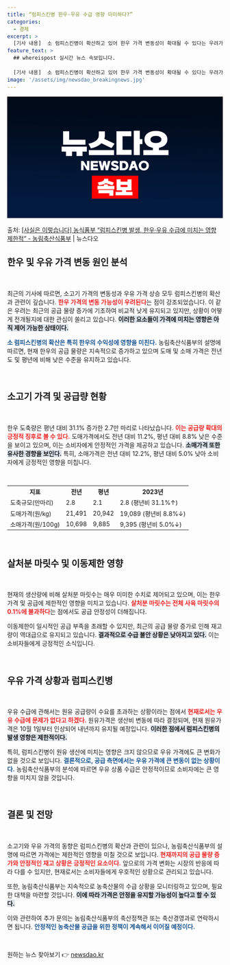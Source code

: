 ```yaml
---
title: “럼피스킨병 한우·우유 수급 영향 미미하다?”
categories:
  - 경제
excerpt: >
  [기사 내용]  소 럼피스킨병이 확산하고 있어 한우 가격 변동성이 확대될 수 있다는 우려가 나온다.  럼피스…
feature_text: >
  ## whereispost 실시간 뉴스 속보입니다.

  [기사 내용]  소 럼피스킨병이 확산하고 있어 한우 가격 변동성이 확대될 수 있다는 우려가 나온다.  럼피스…
image: '/assets/img/newsdao_breakingnews.jpg'
---
```


![뉴스다오 속보](/assets/img/newsdao_breakingnews.jpg)

<p>출처: <a href="https://newsdao.kr/2305" rel="dofollow">[사실은 이렇습니다] 농식품부 “럼피스킨병 발생, 한우·우유 수급에 미치는 영향 제한적” - 농림축산식품부</a> | 뉴스다오</p>

<h2 data-ke-size="size26">한우 및 우유 가격 변동 원인 분석</h2>

<p data-ke-size="size16">&nbsp;</p>

최근의 기사에 따르면, 소고기 가격의 변동성과 우유 가격 상승 모두 럼피스킨병의 확산과 관련이 깊습니다. <b><span style="color: #ee2323;">한우 가격의 변동 가능성이 우려된다</span></b>는 점이 강조되었습니다. 이 같은 우려는 최근의 공급 물량 증가에 기초하여 비교적 낮게 유지되고 있지만, 상황이 어떻게 전개될지에 대한 관심이 쏠리고 있습니다. <b><span style="background-color: #21538527;">이러한 요소들이 가격에 미치는 영향은 아직 제어 가능한 상태이다.</span></b>

<b><span style="color: #1a5490;">소 럼피스킨병의 확산은 특히 한우의 수익성에 영향을 미친다.</span></b> 농림축산식품부의 설명에 따르면, 현재 한우의 공급 물량은 지속적으로 증가하고 있으며 도매 및 소매 가격은 전년도 및 평년에 비해 낮은 수준을 유지하고 있습니다.<p data-ke-size="size16">&nbsp;</p>

<h2 data-ke-size="size26">소고기 가격 및 공급량 현황</h2>

<p data-ke-size="size16">&nbsp;</p>

한우 도축량은 평년 대비 31.1% 증가한 2.7만 마리로 나타났습니다. <b><span style="color: #ee2323;">이는 공급량 확대의 긍정적 징후로 볼 수 있다.</span></b> 도매가격에서도 전년 대비 11.2%, 평년 대비 8.8% 낮은 수준을 보이고 있으며, 이는 소비자에게 안정적인 가격을 제공하고 있습니다. <b><span style="background-color: #21538527;">소매가격 또한 유사한 경향을 보인다.</span></b> 특히, 소매가격은 전년 대비 12.2%, 평년 대비 5.0% 낮아 소비자에게 긍정적인 영향을 미칩니다.<p data-ke-size="size16">&nbsp;</p>

<table>
<tr>
<th>지표</th>
<th>전년</th>
<th>평년</th>
<th>2023년</th>
</tr>
<tr>
<td>도축규모(만마리)</td>
<td>2.8</td>
<td>2.1</td>
<td>2.8 (평년비 31.1%↑)</td>
</tr>
<tr>
<td>도매가격(원/kg)</td>
<td>21,491</td>
<td>20,942</td>
<td>19,089 (평년비 8.8%↓)</td>
</tr>
<tr>
<td>소매가격(원/100g)</td>
<td>10,698</td>
<td>9,885</td>
<td>9,395 (평년비 5.0%↓)</td>
</tr>
</table>

<p data-ke-size="size16">&nbsp;</p>

<h2 data-ke-size="size26">살처분 마릿수 및 이동제한 영향</h2>

<p data-ke-size="size16">&nbsp;</p>

현재의 생산량에 비해 살처분 마릿수는 매우 미미한 수치로 제어되고 있으며, 이는 한우 가격 및 공급에 제한적인 영향을 미치고 있습니다. <b><span style="color: #ee2323;">살처분 마릿수는 전체 사육 마릿수의 0.1%에 불과하다</span></b>는 점에서도 공급 안정성이 더해집니다. 

이동제한이 일시적인 공급 부족을 초래할 수 있지만, 최근의 공급 물량 증가로 인해 재고량이 역대급으로 유지되고 있습니다. <b><span style="background-color: #21538527;">결과적으로 수급 불안 상황은 낮아지고 있다.</span></b> 이는 소비자들에게 긍정적인 소식입니다.<p data-ke-size="size16">&nbsp;</p>

<h2 data-ke-size="size26">우유 가격 상황과 럼피스킨병</h2>

<p data-ke-size="size16">&nbsp;</p>

우유 수급에 관해서는 원유 공급량이 수요를 초과하는 상황이라는 점에서 <b><span style="color: #ee2323;">현재로서는 우유 수급에 문제가 없다고 하겠다.</span></b> 원유가격은 생산비 변동에 따라 결정되며, 현재 원유가격은 10월 1일부터 인상되어 내년까지 유지될 예정입니다. <b><span style="background-color: #21538527;">이러한 점에서 럼피스킨병의 발생 영향은 제한적이다.</span></b> 

특히, 럼피스킨병이 원유 생산에 미치는 영향은 크지 않으므로 우유 가격에도 큰 변화가 없을 것으로 보입니다. <b><span style="color: #1a5490;">결론적으로, 공급 측면에서는 우유 가격에 큰 변동이 없는 상황이다.</span></b> 농림축산식품부의 분석에 따르면 우유 상품 수급은 안정적이므로 소비자에는 큰 영향을 미치지 않을 것입니다.<p data-ke-size="size16">&nbsp;</p>

<h2 data-ke-size="size26">결론 및 전망</h2>

<p data-ke-size="size16">&nbsp;</p>

소고기와 우유 가격의 동향은 럼피스킨병의 확산과 관련이 있으나, 농림축산식품부의 설명에 따르면 가격에는 제한적인 영향을 미칠 것으로 보입니다. <b><span style="color: #ee2323;">현재까지의 공급 물량 증가와 안정적인 재고 상황은 긍정적인 요소이다.</span></b> 앞으로의 가격 변화는 시장의 반응에 따라 다를 수 있지만, 현재로서는 소비자들에게 우호적인 상황으로 관리되고 있습니다. 

또한, 농림축산식품부는 지속적으로 농축산물의 수급 상황을 모니터링하고 있으며, 필요한 대책을 마련할 것입니다. <b><span style="background-color: #21538527;">이에 따라 가격은 안정을 유지할 가능성이 높다고 할 수 있다.</span></b> 

이와 관련하여 추가 문의는 농림축산식품부의 축산정책관 또는 축산경영과로 연락하시면 됩니다. <b><span style="color: #1a5490;">안정적인 농축산물 공급을 위한 정책이 계속해서 이어질 예정이다.</span></b>

<p data-ke-size="size16">&nbsp;</p> 

원하는 뉴스 찾아보기 👉 <a href="https://newsdao.kr" rel="dofollow">newsdao.kr</a>



